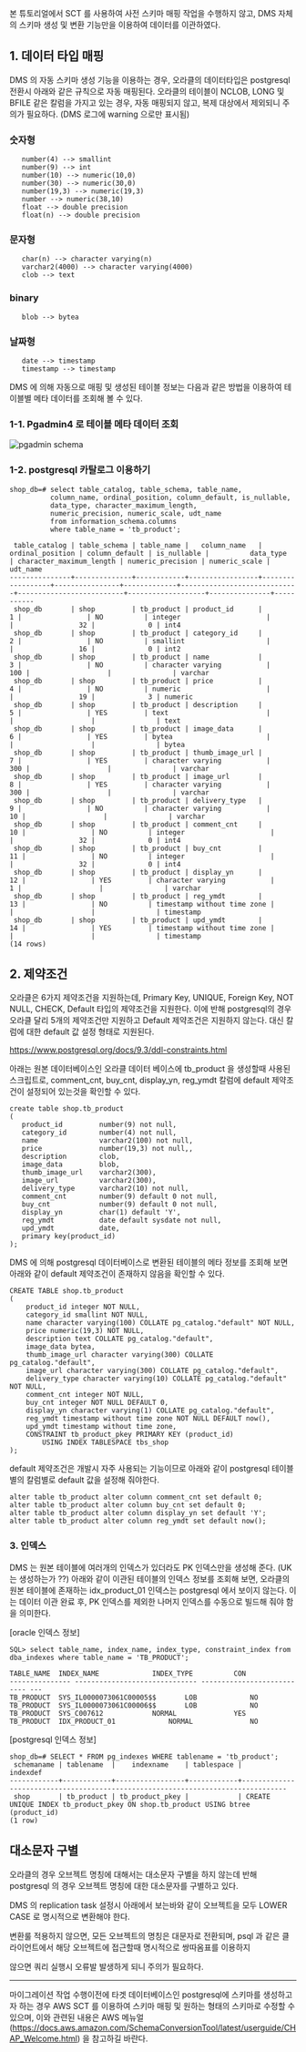본 튜토리얼에서 SCT 를 사용하여 사전 스키마 매핑 작업을 수행하지 않고, DMS 자체의 스키마 생성 및 변환 기능만을 이용하여 데이터를 이관하였다.

## 1. 데이터 타입 매핑 ##

DMS 의 자동 스키마 생성 기능을 이용하는 경우, 오라클의 데이터타입은 postgresql 전환시 아래와 같은 규칙으로 자동 매핑된다.
오라클의 테이블이 NCLOB, LONG 및 BFILE 같은 칼럼을 가지고 있는 경우, 자동 매핑되지 않고, 복제 대상에서 제외되니 주의가 필요하다. (DMS 로그에 warning 으로만 표시됨)

### 숫자형 ###
       number(4) --> smallint
       number(9) --> int
       number(10) --> numeric(10,0)
       number(30) --> numeric(30,0)
       number(19,3) --> numeric(19,3)
       number --> numeric(38,10)
       float --> double precision
       float(n) --> double precision
       
### 문자형 ###
       char(n) --> character varying(n)
       varchar2(4000) --> character varying(4000)
       clob --> text

### binary ###
       blob --> bytea

### 날짜형 ###
       date --> timestamp
       timestamp --> timestamp

DMS 에 의해 자동으로 매핑 및 생성된 테이블 정보는 다음과 같은 방법을 이용하여 테이블별 메타 데이터를 조회해 볼 수 있다.  

### 1-1. Pgadmin4 로 테이블 메타 데이터 조회 ###

![pgadmin schema](https://github.com/gnosia93/postgres-terraform/blob/main/images/pgadmin-schema-table.png)

### 1-2. postgresql 카탈로그 이용하기 ###

```
shop_db=# select table_catalog, table_schema, table_name, 
          column_name, ordinal_position, column_default, is_nullable, 
          data_type, character_maximum_length, 
          numeric_precision, numeric_scale, udt_name
          from information_schema.columns
          where table_name = 'tb_product';
          
 table_catalog | table_schema | table_name |   column_name   | ordinal_position | column_default | is_nullable |          data_type          | character_maximum_length | numeric_precision | numeric_scale | udt_name  
---------------+--------------+------------+-----------------+------------------+----------------+-------------+-----------------------------+--------------------------+-------------------+---------------+-----------
 shop_db       | shop         | tb_product | product_id      |                1 |                | NO          | integer                     |                          |                32 |             0 | int4
 shop_db       | shop         | tb_product | category_id     |                2 |                | NO          | smallint                    |                          |                16 |             0 | int2
 shop_db       | shop         | tb_product | name            |                3 |                | NO          | character varying           |                      100 |                   |               | varchar
 shop_db       | shop         | tb_product | price           |                4 |                | NO          | numeric                     |                          |                19 |             3 | numeric
 shop_db       | shop         | tb_product | description     |                5 |                | YES         | text                        |                          |                   |               | text
 shop_db       | shop         | tb_product | image_data      |                6 |                | YES         | bytea                       |                          |                   |               | bytea
 shop_db       | shop         | tb_product | thumb_image_url |                7 |                | YES         | character varying           |                      300 |                   |               | varchar
 shop_db       | shop         | tb_product | image_url       |                8 |                | YES         | character varying           |                      300 |                   |               | varchar
 shop_db       | shop         | tb_product | delivery_type   |                9 |                | NO          | character varying           |                       10 |                   |               | varchar
 shop_db       | shop         | tb_product | comment_cnt     |               10 |                | NO          | integer                     |                          |                32 |             0 | int4
 shop_db       | shop         | tb_product | buy_cnt         |               11 |                | NO          | integer                     |                          |                32 |             0 | int4
 shop_db       | shop         | tb_product | display_yn      |               12 |                | YES         | character varying           |                        1 |                   |               | varchar
 shop_db       | shop         | tb_product | reg_ymdt        |               13 |                | NO          | timestamp without time zone |                          |                   |               | timestamp
 shop_db       | shop         | tb_product | upd_ymdt        |               14 |                | YES         | timestamp without time zone |                          |                   |               | timestamp
(14 rows)
```


## 2. 제약조건 ##

오라클은 6가지 제약조건을 지원하는데, Primary Key, UNIQUE, Foreign Key, NOT NULL, CHECK, Default 타입의 제약조건을 지원한다. 이에 반해 
postgresql의 경우 오라클 달리 5개의 제약조건만 지원하고 Default 제약조건은 지원하지 않는다. 대신 칼럼에 대한 default 값 설정 형태로 지원된다. 

https://www.postgresql.org/docs/9.3/ddl-constraints.html


아래는 원본 데이터베이스인 오라클 데이터 베이스에 tb_product 을 생성할때 사용된 스크립트로, comment_cnt, buy_cnt, display_yn, reg_ymdt 칼럼에 default 제약조건이 설정되어 있는것을 확인할 수 있다. 
```
create table shop.tb_product 
(
   product_id         number(9) not null,
   category_id        number(4) not null,
   name               varchar2(100) not null,
   price              number(19,3) not null,,
   description        clob,
   image_data         blob,
   thumb_image_url    varchar2(300),
   image_url          varchar2(300),
   delivery_type      varchar2(10) not null,
   comment_cnt        number(9) default 0 not null,
   buy_cnt            number(9) default 0 not null,
   display_yn         char(1) default 'Y',
   reg_ymdt           date default sysdate not null,
   upd_ymdt           date,
   primary key(product_id)
);
```

DMS 에 의해 postgresql 데이터베이스로 변환된 테이블의 메타 정보를 조회해 보면 아래와 같이 default 제약조건이 존재하지 않음을 확인할 수 있다. 
```
CREATE TABLE shop.tb_product
(
    product_id integer NOT NULL,
    category_id smallint NOT NULL,
    name character varying(100) COLLATE pg_catalog."default" NOT NULL,
    price numeric(19,3) NOT NULL,
    description text COLLATE pg_catalog."default",
    image_data bytea,
    thumb_image_url character varying(300) COLLATE pg_catalog."default",
    image_url character varying(300) COLLATE pg_catalog."default",
    delivery_type character varying(10) COLLATE pg_catalog."default" NOT NULL,
    comment_cnt integer NOT NULL,
    buy_cnt integer NOT NULL DEFAULT 0,
    display_yn character varying(1) COLLATE pg_catalog."default",
    reg_ymdt timestamp without time zone NOT NULL DEFAULT now(),
    upd_ymdt timestamp without time zone,
    CONSTRAINT tb_product_pkey PRIMARY KEY (product_id)
        USING INDEX TABLESPACE tbs_shop
);
```

default 제약조건은 개발시 자주 사용되는 기능이므로 아래와 같이 postgresql 테이블별의 칼럼별로 default 값을 설정해 줘야한다.  
```
alter table tb_product alter column comment_cnt set default 0;
alter table tb_product alter column buy_cnt set default 0;
alter table tb_product alter column display_yn set default 'Y';
alter table tb_product alter column reg_ymdt set default now();
```


### 3. 인덱스 ###

DMS 는 원본 테이블에 여러개의 인덱스가 있더라도 PK 인덱스만을 생성해 준다. (UK 는 생성하는가 ??)
아래와 같이 이관된 테이블의 인덱스 정보를 조회해 보면, 오라클의 원본 테이블에 존재하는 idx_product_01 인덱스는 postgresql 에서 보이지 않는다. 
이는 데이터 이관 완료 후, PK 인덱스를 제외한 나머지 인덱스를 수동으로 빌드해 줘야 함을 의미한다. 

[oracle 인덱스 정보]
```
SQL> select table_name, index_name, index_type, constraint_index from dba_indexes where table_name = 'TB_PRODUCT';

TABLE_NAME	INDEX_NAME		       INDEX_TYPE		   CON
--------------- ------------------------------ --------------------------- ---
TB_PRODUCT	SYS_IL0000073061C00005$$       LOB			   NO
TB_PRODUCT	SYS_IL0000073061C00006$$       LOB			   NO
TB_PRODUCT	SYS_C007612		       NORMAL			   YES
TB_PRODUCT	IDX_PRODUCT_01		       NORMAL			   NO
```

[postgresql 인덱스 정보]
```
shop_db=# SELECT * FROM pg_indexes WHERE tablename = 'tb_product';
 schemaname | tablename  |    indexname    | tablespace |                                    indexdef                                     
------------+------------+-----------------+------------+---------------------------------------------------------------------------------
 shop       | tb_product | tb_product_pkey |            | CREATE UNIQUE INDEX tb_product_pkey ON shop.tb_product USING btree (product_id)
(1 row)
```

## 대소문자 구별 ##

오라클의 경우 오브젝트 명칭에 대해서는 대소문자 구별을 하지 않는데 반해 postgresql 의 경우 오브젝트 명칭에 대한 대소문자를 구별하고 있다.

DMS 의 replication task 설정시 아래에서 보는바와 같이 오브젝트을 모두 LOWER CASE 로 명시적으로 변환해야 한다.

변환룰 적용하지 않으면, 모든 오브젝트의 명칭은 대문자로 전환되며, psql 과 같은 클라이언트에서 해당 오브젝트에 접근할때 명시적으로 쌍따옴표를 이용하지 

않으면 쿼리 실행시 오류발 발생하게 되니 주의가 필요하다. 





---

마이그레이션 작업 수행이전에 타겟 데이터베이스인 postgresql에 스키마를 생성하고자 하는 경우 AWS SCT 를 이용하여 스키마 매핑 및 원하는 형태의 스키마로 수정할 수 있으며, 이와 관련된 내용은 AWS 메뉴얼(https://docs.aws.amazon.com/SchemaConversionTool/latest/userguide/CHAP_Welcome.html) 을 참고하길 바란다.
